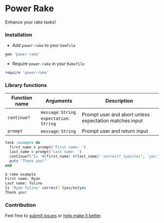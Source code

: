 # Power Rake

Enhance your rake tasks!


### Installation 

- Add `power-rake` to your `Gemfile`

```ruby
gem 'power-rake'
```

- Require `power-rake` in your `Rakefile`

```ruby
require 'power-rake'
```

### Library functions

Function name | Arguments | Description
--------------|-----------|-------------
`continue?` | `message`: `String` <br> `expectation`: `String`| Prompt user and abort unless expectation matches input
`prompt` | `message`: `String` | Prompt user and return input


```ruby
task :example do
  first_name = prompt('First name: ')
  last_name = prompt('Last name: ')
  continue?("Is '#{first_name} #{last_name}' correct? (yes/no)", 'yes')
  puts 'Thank you!'
end
```

```bash
$ rake example
First name: Ryan
Last name: Tulino
Is 'Ryan Tulino' correct? (yes/no)yes
Thank you!
```

### Contribution

Feel free to [submit issues](https://github.com/ryaan-anthony/power-rake/issues) or [help make it better](https://github.com/ryaan-anthony/power-rake/pulls). 
